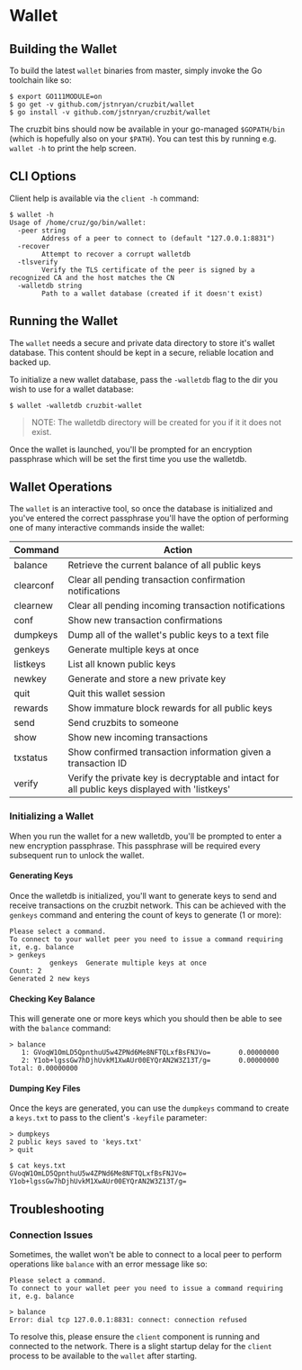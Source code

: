 # Wallet

## Building the Wallet

To build the latest `wallet` binaries from master, simply invoke the Go toolchain like so:

```
$ export GO111MODULE=on
$ go get -v github.com/jstnryan/cruzbit/wallet
$ go install -v github.com/jstnryan/cruzbit/wallet
```

The cruzbit bins should now be available in your go-managed `$GOPATH/bin` (which is hopefully also on your `$PATH`). You can test this by running e.g. `wallet -h` to print the help screen.

## CLI Options

Client help is available via the `client -h` command:

```
$ wallet -h
Usage of /home/cruz/go/bin/wallet:
  -peer string
        Address of a peer to connect to (default "127.0.0.1:8831")
  -recover
        Attempt to recover a corrupt walletdb
  -tlsverify
        Verify the TLS certificate of the peer is signed by a recognized CA and the host matches the CN
  -walletdb string
        Path to a wallet database (created if it doesn't exist)
```

## Running the Wallet

The `wallet` needs a secure and private data directory to store it's wallet database. This content should be kept in a secure, reliable location and backed up.

To initialize a new wallet database, pass the `-walletdb` flag to the dir you wish to use for a wallet database:

```
$ wallet -walletdb cruzbit-wallet
```

> NOTE: The walletdb directory will be created for you if it it does not exist.

Once the wallet is launched, you'll be prompted for an encryption passphrase which will be set the first time you use the walletdb.

## Wallet Operations

The `wallet` is an interactive tool, so once the database is initialized and you've entered the correct passphrase you'll have the option of performing one of many interactive commands inside the wallet:

Command    | Action
---------- | ------
balance    | Retrieve the current balance of all public keys
clearconf  | Clear all pending transaction confirmation notifications
clearnew   | Clear all pending incoming transaction notifications
conf       | Show new transaction confirmations
dumpkeys   | Dump all of the wallet's public keys to a text file
genkeys    | Generate multiple keys at once
listkeys   | List all known public keys
newkey     | Generate and store a new private key
quit       | Quit this wallet session
rewards    | Show immature block rewards for all public keys
send       | Send cruzbits to someone
show       | Show new incoming transactions
txstatus   | Show confirmed transaction information given a transaction ID
verify     | Verify the private key is decryptable and intact for all public keys displayed with 'listkeys'

### Initializing a Wallet

When you run the wallet for a new walletdb, you'll be prompted to enter a new encryption passphrase. This passphrase will be required every subsequent run to unlock the wallet.

#### Generating Keys

Once the walletdb is initialized, you'll want to generate keys to send and receive transactions on the cruzbit network. This can be achieved with the `genkeys` command and entering the count of keys to generate (1 or more):

```
Please select a command.
To connect to your wallet peer you need to issue a command requiring it, e.g. balance
> genkeys
          genkeys  Generate multiple keys at once  
Count: 2
Generated 2 new keys
```

#### Checking Key Balance

This will generate one or more keys which you should then be able to see with the `balance` command:

```
> balance
   1: GVoqW1OmLD5QpnthuU5w4ZPNd6Me8NFTQLxfBsFNJVo=       0.00000000
   2: Y1ob+lgssGw7hDjhUvkM1XwAUr00EYQrAN2W3Z13T/g=       0.00000000
Total: 0.00000000
```

#### Dumping Key Files

Once the keys are generated, you can use the `dumpkeys` command to create a `keys.txt` to pass to the client's `-keyfile` parameter:

```
> dumpkeys
2 public keys saved to 'keys.txt'
> quit

$ cat keys.txt 
GVoqW1OmLD5QpnthuU5w4ZPNd6Me8NFTQLxfBsFNJVo=
Y1ob+lgssGw7hDjhUvkM1XwAUr00EYQrAN2W3Z13T/g=
```

## Troubleshooting

### Connection Issues

Sometimes, the wallet won't be able to connect to a local peer to perform operations like `balance` with an error message like so:

```
Please select a command.
To connect to your wallet peer you need to issue a command requiring it, e.g. balance

> balance
Error: dial tcp 127.0.0.1:8831: connect: connection refused
```

To resolve this, please ensure the `client` component is running and connected to the network. There is a slight startup delay for the `client` process to be available to the `wallet` after starting.
